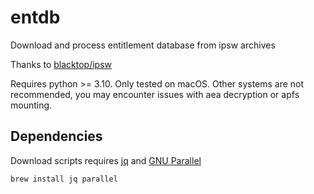 # entdb

Download and process entitlement database from ipsw archives

Thanks to [blacktop/ipsw](https://github.com/blacktop/ipsw)

Requires python >= 3.10. Only tested on macOS. Other systems are not recommended,
you may encounter issues with aea decryption or apfs mounting.

## Dependencies

Download scripts requires [jq](https://jqlang.org/) and [GNU Parallel](https://savannah.gnu.org/projects/parallel/)

`brew install jq parallel`
